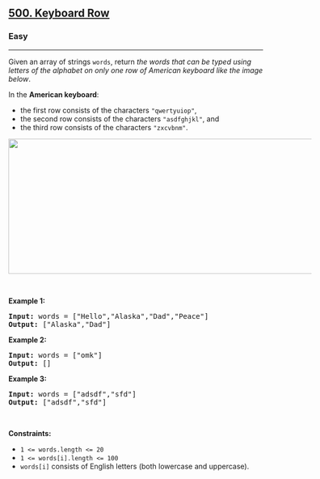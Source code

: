 <h2><a href="https://leetcode.com/problems/keyboard-row/">500. Keyboard Row</a></h2><h3>Easy</h3><hr><div><p>Given an array of strings <code>words</code>, return <em>the words that can be typed using letters of the alphabet on only one row of American keyboard like the image below</em>.</p>

<p>In the <strong>American keyboard</strong>:</p>

<ul>
	<li>the first row consists of the characters <code>"qwertyuiop"</code>,</li>
	<li>the second row consists of the characters <code>"asdfghjkl"</code>, and</li>
	<li>the third row consists of the characters <code>"zxcvbnm"</code>.</li>
</ul>
<img alt="" src="https://assets.leetcode.com/uploads/2018/10/12/keyboard.png" style="width: 800px; max-width: 600px; height: 267px;">
<p>&nbsp;</p>
<p><strong class="example">Example 1:</strong></p>

<pre><strong>Input:</strong> words = ["Hello","Alaska","Dad","Peace"]
<strong>Output:</strong> ["Alaska","Dad"]
</pre>

<p><strong class="example">Example 2:</strong></p>

<pre><strong>Input:</strong> words = ["omk"]
<strong>Output:</strong> []
</pre>

<p><strong class="example">Example 3:</strong></p>

<pre><strong>Input:</strong> words = ["adsdf","sfd"]
<strong>Output:</strong> ["adsdf","sfd"]
</pre>

<p>&nbsp;</p>
<p><strong>Constraints:</strong></p>

<ul>
	<li><code>1 &lt;= words.length &lt;= 20</code></li>
	<li><code>1 &lt;= words[i].length &lt;= 100</code></li>
	<li><code>words[i]</code> consists of English letters (both lowercase and uppercase).&nbsp;</li>
</ul>
</div>